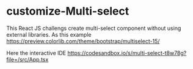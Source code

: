 # customize-Multi-select
This React JS challengs create multi-select component without using external libraries. As this example  https://preview.colorlib.com/theme/bootstrap/multiselect-15/

Here the interactive IDE 
https://codesandbox.io/s/multi-select-t8w78g?file=/src/App.tsx

